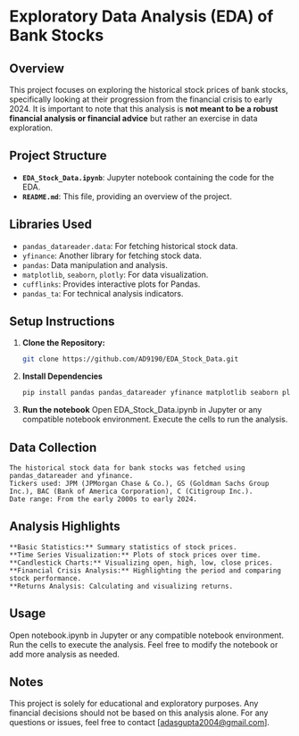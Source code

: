 # Exploratory Data Analysis (EDA) of Bank Stocks

## Overview
This project focuses on exploring the historical stock prices of bank stocks, specifically looking at their progression from the financial crisis to early 2024. It is important to note that this analysis is **not meant to be a robust financial analysis or financial advice** but rather an exercise in data exploration.

## Project Structure
- **`EDA_Stock_Data.ipynb`**: Jupyter notebook containing the code for the EDA.
- **`README.md`**: This file, providing an overview of the project.

## Libraries Used
- `pandas_datareader.data`: For fetching historical stock data.
- `yfinance`: Another library for fetching stock data.
- `pandas`: Data manipulation and analysis.
- `matplotlib`, `seaborn`, `plotly`: For data visualization.
- `cufflinks`: Provides interactive plots for Pandas.
- `pandas_ta`: For technical analysis indicators.

## Setup Instructions
1. **Clone the Repository:**
   ```bash
   git clone https://github.com/AD9190/EDA_Stock_Data.git
2. **Install Dependencies**
   ```bash
   pip install pandas pandas_datareader yfinance matplotlib seaborn plotly cufflinks pandas_ta
3. **Run the notebook**
   Open EDA_Stock_Data.ipynb in Jupyter or any compatible notebook environment.
   Execute the cells to run the analysis.
 ## Data Collection
    The historical stock data for bank stocks was fetched using pandas_datareader and yfinance.
    Tickers used: JPM (JPMorgan Chase & Co.), GS (Goldman Sachs Group Inc.), BAC (Bank of America Corporation), C (Citigroup Inc.).
    Date range: From the early 2000s to early 2024.
## Analysis Highlights
    **Basic Statistics:** Summary statistics of stock prices.
    **Time Series Visualization:** Plots of stock prices over time.
    **Candlestick Charts:** Visualizing open, high, low, close prices.
    **Financial Crisis Analysis:** Highlighting the period and comparing stock performance.
    **Returns Analysis: Calculating and visualizing returns.
## Usage
  Open notebook.ipynb in Jupyter or any compatible notebook environment.
  Run the cells to execute the analysis.
  Feel free to modify the notebook or add more analysis as needed.
## Notes
  This project is solely for educational and exploratory purposes.
  Any financial decisions should not be based on this analysis alone.
  For any questions or issues, feel free to contact [adasgupta2004@gmail.com].


